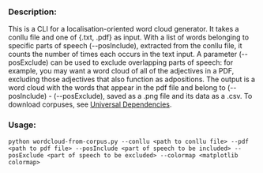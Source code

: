 ### Description:
This is a CLI for a localisation-oriented word cloud generator. It takes a conllu file and one of {.txt, .pdf} as input. With a list of words belonging to specific parts of speech (--posInclude), extracted from the conllu file, it counts the number of times each occurs in the text input. A parameter (--posExclude) can be used to exclude overlapping parts of speech: for example, you may want a word cloud of all of the adjectives in a PDF, excluding those adjectives that also function as adpositions. The output is a word cloud with the words that appear in the pdf file and belong to (--posInclude) - (--posExclude), saved as a .png file and its data as a .csv. To download corpuses, see [Universal Dependencies](https://universaldependencies.org/).

### Usage:
```
python wordcloud-from-corpus.py --conllu <path to conllu file> --pdf <path to pdf file> --posInclude <part of speech to be included> --posExclude <part of speech to be excluded> --colormap <matplotlib colormap>
```
